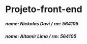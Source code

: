 # Projeto-front-end


##### nome: Nickolas Davi / rm: 564105



##### nome: Altamir Lima / rm: 564105

